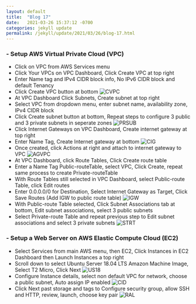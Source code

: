 ```yaml
---
layout: default
title:  "Blog 17"
date:   2021-03-26 15:37:12 -0700
categories: jekyll update
permalink: /jekyll/update/2021/03/26/blog-17.html
---
```


### - Setup AWS Virtual Private Cloud (VPC)
- Click on VPC from AWS Services menu
- Click Your VPCs on VPC Dashboard, Click Create VPC at top right
- Enter Name tag and IPv4 CIDR block info, No IPv6 CIDR block and default Tenancy
- Click Create VPC button at bottom
![CVPC](https://user-images.githubusercontent.com/70084203/112613279-27cd8000-8ddd-11eb-9588-b9acd642a37e.png)
- At VPC Dashboard Click Subnets, Create subnet at top right
- Select VPC from dropdown menu, enter subnet name, availability zone, IPv4 CIDR block
- Click Create subnet button at bottom, Repeat steps to configure 3 public and 3 private subnets in seperate zones
![PRSUB](https://user-images.githubusercontent.com/70084203/112615695-0cb03f80-8de0-11eb-9b99-f7a783e7ff56.png)
- Click Internet Gateways on VPC Dashboard, Create internet gateway at top right
- Enter Name Tag, Create Internet gateway at bottom
![CIG](https://user-images.githubusercontent.com/70084203/112616874-7c72fa00-8de1-11eb-81a9-560faa67e11e.png)
- Once created, click Actions at right and attach to internet gateway to VPC
![AGVPC](https://user-images.githubusercontent.com/70084203/112617216-e7bccc00-8de1-11eb-9f46-c1aefc72f9df.png)
- At VPC Dashboard, click Route Tables, Click Create route table
- Enter a Name Tag Public-routeTable, select VPC, Click Create, repeat same process to create Private-routeTable
- With Route Tables still selected in VPC Dashboard, select Public-route Table, click Edit routes
- Enter 0.0.0.0/0 for Destination, Select Internet Gateway as Target, Click Save Routes  (Add IGW to public route table)
![IGW](https://user-images.githubusercontent.com/70084203/112618748-b6450000-8de3-11eb-9224-0052ba0c336f.png)
- With Public-route Table selected, Click Subnet Associations tab at bottom, Edit subnet associations, select 3 public subnets
- Select Private-route Table and repeat previous step to Edit subnet associations and select 3 private subnets
![STRT](https://user-images.githubusercontent.com/70084203/112618929-eee4d980-8de3-11eb-9857-0a0cc8059daa.png)

### - Setup a Web Server on AWS Elastic Compute Cloud (EC2)
- Select Services from main AWS menu, then EC2, Click Instances in EC2 Dashboard then Launch Instances a top right
- Scroll down to select Ubuntu Server 18.04 LTS Amazon Machine Image, Select T2 Micro, Click Next
![US18](https://user-images.githubusercontent.com/70084203/112619298-6450aa00-8de4-11eb-9fc5-e434e0188424.png)
- Configure Instance details, select non default VPC for network, choose a public subnet, Auto assign IP enabled
![CID](https://user-images.githubusercontent.com/70084203/112619542-b265ad80-8de4-11eb-825a-3e6c4c7fad8b.png)
- Click Next past storage and tags to Configure security group, allow SSH and HTTP, review, launch, choose key pair
![RAL](https://user-images.githubusercontent.com/70084203/112619727-e2ad4c00-8de4-11eb-8524-4f1acd41c300.png)

